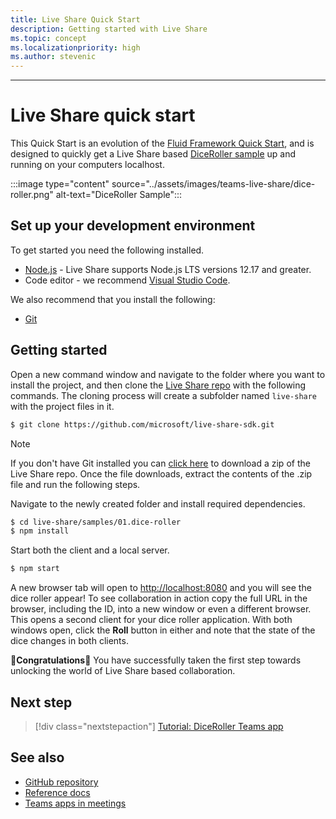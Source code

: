 ```yaml
---
title: Live Share Quick Start
description: Getting started with Live Share
ms.topic: concept
ms.localizationpriority: high
ms.author: stevenic
---
```

---

# Live Share quick start

This Quick Start is an evolution of the [Fluid Framework Quick Start](https://fluidframework.com/docs/start/quick-start/), and is designed to quickly get a Live Share based [DiceRoller sample](https://github.com/microsoft/live-share-sdk/tree/main/samples/01.dice-roller) up and running on your computers localhost.

:::image type="content" source="../assets/images/teams-live-share/dice-roller.png" alt-text="DiceRoller Sample":::

## Set up your development environment

To get started you need the following installed.

- [Node.js](https://nodejs.org/en/download) - Live Share supports Node.js LTS versions 12.17 and greater.
- Code editor - we recommend [Visual Studio Code](https://code.visualstudio.com/).

We also recommend that you install the following:

- [Git](https://git-scm.com/downloads)

## Getting started

Open a new command window and navigate to the folder where you want to install the project, and then clone the
[Live Share repo](https://github.com/microosoft/live-share-sdk) with the following commands. The cloning process
will create a subfolder named `live-share` with the project files in it.

```bash
$ git clone https://github.com/microsoft/live-share-sdk.git
```

> [!NOTE]
> If you don't have Git installed you can [click here](https://github.com/microosoft/live-share-sdk/archive/main.zip) to
download a zip of the Live Share repo. Once the file downloads, extract the contents of the .zip file and run the following steps.

Navigate to the newly created folder and install required dependencies.

```bash
$ cd live-share/samples/01.dice-roller
$ npm install
```

Start both the client and a local server.

```bash
$ npm start
```

A new browser tab will open to <http://localhost:8080> and you will see the dice roller appear! To see collaboration in
action copy the full URL in the browser, including the ID, into a new window or even a different browser. This opens a
second client for your dice roller application. With both windows open, click the **Roll** button in either and note
that the state of the dice changes in both clients.

🥳**Congratulations**🎉 You have successfully taken the first step towards unlocking the world of Live Share based collaboration.

## Next step

> [!div class="nextstepaction"] 
> [Tutorial: DiceRoller Teams app](teams-live-share-tutorial.md)

## See also

- [GitHub repository](https://github.com/microsoft/live-share-sdk)
- [Reference docs](https://aka.ms/livesharedocs)
- [Teams apps in meetings](teams-apps-in-meetings.md)
